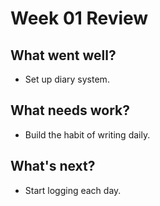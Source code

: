 # Week 01 Review

## What went well?
- Set up diary system.

## What needs work?
- Build the habit of writing daily.

## What's next?
- Start logging each day.
